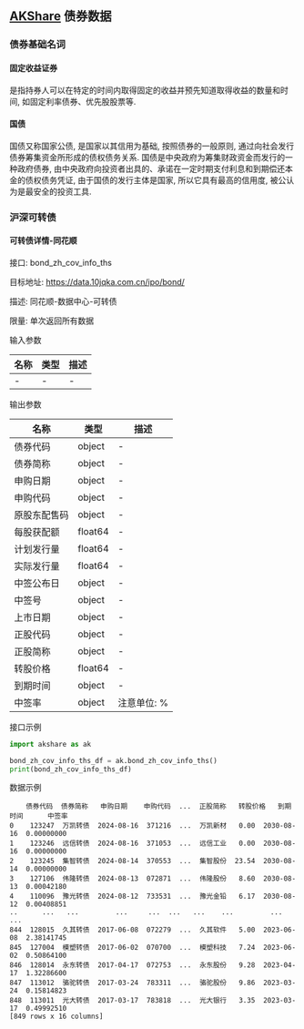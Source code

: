 ## [AKShare](https://github.com/akfamily/akshare) 债券数据

### 债券基础名词

#### 固定收益证券

是指持券人可以在特定的时间内取得固定的收益并预先知道取得收益的数量和时间, 如固定利率债券、优先股股票等.

#### 国债

国债又称国家公债, 是国家以其信用为基础, 按照债券的一般原则, 通过向社会发行债券筹集资金所形成的债权债务关系. 国债是中央政府为筹集财政资金而发行的一种政府债券, 由中央政府向投资者出具的、承诺在一定时期支付利息和到期偿还本金的债权债务凭证, 由于国债的发行主体是国家, 所以它具有最高的信用度, 被公认为是最安全的投资工具.

### 沪深可转债

#### 可转债详情-同花顺

接口: bond_zh_cov_info_ths

目标地址: https://data.10jqka.com.cn/ipo/bond/

描述: 同花顺-数据中心-可转债

限量: 单次返回所有数据

输入参数

| 名称 | 类型 | 描述 |
|----|----|----|
| -  | -  | -  |

输出参数

| 名称     | 类型      | 描述      |
|--------|---------|---------|
| 债券代码   | object  | -       |
| 债券简称   | object  | -       |
| 申购日期   | object  | -       |
| 申购代码   | object  | -       |
| 原股东配售码 | object  | -       |
| 每股获配额  | float64 | -       |
| 计划发行量  | float64 | -       |
| 实际发行量  | float64 | -       |
| 中签公布日  | object  | -       |
| 中签号    | object  | -       |
| 上市日期   | object  | -       |
| 正股代码   | object  | -       |
| 正股简称   | object  | -       |
| 转股价格   | float64 | -       |
| 到期时间   | object  | -       |
| 中签率    | object  | 注意单位: % |

接口示例

```python
import akshare as ak

bond_zh_cov_info_ths_df = ak.bond_zh_cov_info_ths()
print(bond_zh_cov_info_ths_df)
```

数据示例

```
    债券代码  债券简称   申购日期    申购代码  ...  正股简称   转股价格   到期时间      中签率
0    123247  万凯转债  2024-08-16  371216  ...  万凯新材   0.00  2030-08-16  0.00000000
1    123246  远信转债  2024-08-16  371053  ...  远信工业   0.00  2030-08-16  0.00000000
2    123245  集智转债  2024-08-14  370553  ...  集智股份  23.54  2030-08-14  0.00000000
3    127106  伟隆转债  2024-08-13  072871  ...  伟隆股份   8.60  2030-08-13  0.00042180
4    110096  豫光转债  2024-08-12  733531  ...  豫光金铅   6.17  2030-08-12  0.00408851
..      ...   ...         ...     ...  ...   ...    ...         ...         ...
844  128015  久其转债  2017-06-08  072279  ...  久其软件   5.00  2023-06-08  2.38141745
845  127004  模塑转债  2017-06-02  070700  ...  模塑科技   7.24  2023-06-02  0.50864100
846  128014  永东转债  2017-04-17  072753  ...  永东股份   9.28  2023-04-17  1.32286600
847  113012  骆驼转债  2017-03-24  783311  ...  骆驼股份   9.86  2023-03-24  0.15814823
848  113011  光大转债  2017-03-17  783818  ...  光大银行   3.35  2023-03-17  0.49992510
[849 rows x 16 columns]
```
